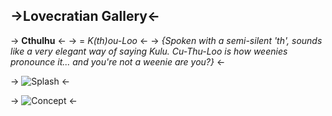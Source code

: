 ## ->Lovecratian Gallery<-

 -> **Cthulhu** <-
 -> = *K(th)ou-Loo* <-
 -> *{Spoken with a semi-silent 'th', sounds like a very elegant way of saying Kulu. Cu-Thu-Loo is how weenies pronounce it... and you're not a weenie are you?}* <-

 -> ![Splash](https://a.pomf.cat/owjcyn.jpg) <-

 -> ![Concept](https://a.pomf.cat/zmlmpp.jpg) <-